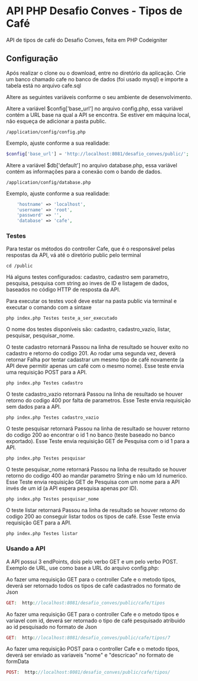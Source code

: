 # API PHP Desafio Conves - Tipos de Café
API de tipos de café do Desafio Conves, feita em PHP Codeigniter

## Configuração
Após realizar o clone ou o download, entre no diretório da aplicação.
Crie um banco chamado cafe no banco de dados (foi usado mysql) e importe a tabela está no arquivo cafe.sql

Altere as seguintes variáveis conforme o seu ambiente de desenvolvimento.

Altere a variável $config['base_url'] no arquivo config.php, essa variável contém a URL base na qual a API se encontra. Se estiver em máquina local, não esqueça de adicionar a pasta public.
```shell
/application/config/config.php
```
Exemplo, ajuste conforme a sua realidade:
```php
$config['base_url'] = 'http://localhost:8081/desafio_conves/public/';
```

Altere a variável $db['default'] no arquivo database.php, essa variável contém as informações para a conexão com o bando de dados.
```shell
/application/config/database.php
```
Exemplo, ajuste conforme a sua realidade:
```php
	'hostname' => 'localhost',
	'username' => 'root',
	'password' => '',
	'database' => 'cafe',
```

### Testes
Para testar os métodos do controller Cafe, que é o responsável pelas respostas da API, vá até o diretório public pelo terminal

```shell
cd /public
```
Há alguns testes configurados: cadastro, cadastro sem parametro, pesquisa, pesquisa com string ao inves de ID e listagem de dados, baseados no código HTTP de resposta da API.

Para executar os testes você deve estar na pasta public via terminal e executar o comando com a sintaxe

```shell
php index.php Testes teste_a_ser_executado
```

O nome dos testes disponíveis são: cadastro, cadastro_vazio, listar, pesquisar, pesquisar_nome.

O teste cadastro retornará Passou na linha de resultado se houver exito no cadastro e retorno do codigo 201. Ao rodar uma segunda vez, deverá retornar Falha por tentar cadastrar um mesmo tipo de café novamente (a API deve permitir apenas um café com o mesmo nome). Esse teste envia uma requisição POST para a API.

```shell
php index.php Testes cadastro
```

O teste cadastro_vazio retornará Passou na linha de resultado se houver retorno do codigo 400 por falta de parametros. Esse Teste envia requisição sem dados para a API.

```shell
php index.php Testes cadastro_vazio
```

O teste pesquisar retornará Passou na linha de resultado se houver retorno do codigo 200 ao encontrar o id 1 no banco (teste baseado no banco exportado). Esse Teste envia requisição GET de Pesquisa com o id 1 para a API.

```shell
php index.php Testes pesquisar
```

O teste pesquisar_nome retornará Passou na linha de resultado se houver retorno do codigo 400 ao mandar parametro String e não um Id numerico. Esse Teste envia requisição GET de Pesquisa com um nome para a API invés de um id (a API espera pesquisa apenas por ID).

```shell
php index.php Testes pesquisar_nome
```

O teste listar retornará Passou na linha de resultado se houver retorno do codigo 200 ao conseguir listar todos os tipos de café. Esse Teste envia requisição GET para a API.

```shell
php index.php Testes listar
```

### Usando a API

A API possui 3 endPoints, dois pelo verbo GET e um pelo verbo POST.
Exemplo de URL, use como base a URL do arquivo config.php:

Ao fazer uma requisição GET para o controller Cafe e o metodo tipos, deverá ser retornado todos os tipos de café cadastrados no formato de Json
```php
GET:  http://localhost:8081/desafio_conves/public/cafe/tipos
```

Ao fazer uma requisição GET para o controller Cafe e o metodo tipos e variavel com id, deverá ser retornado o tipo de café pesquisado atribuido ao id pesquisado no formato de Json
```php
GET:  http://localhost:8081/desafio_conves/public/cafe/tipos/7
```

Ao fazer uma requisição POST para o controller Cafe e o metodo tipos, deverá ser enviado as variaveis "nome" e "descricao" no formato de formData
```php
POST:  http://localhost:8081/desafio_conves/public/cafe/tipos/
```
